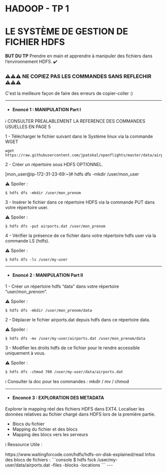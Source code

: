 # HADOOP - TP 1
# LE SYSTÈME DE GESTION DE FICHIER HDFS


**BUT DU TP**
Prendre en main et apprendre à manipuler des fichiers dans l’environnement HDFS. :heavy_check_mark: 

### ⚠⚠⚠ NE COPIEZ PAS LES COMMANDES SANS REFLECHIR ⚠⚠⚠
C'est la meilleure façon de faire des erreurs de copier-coller :)
<br/>

---
- #### Enoncé 1 : MANIPULATION Part I

:information_source: CONSULTER PREALABLEMENT LA REFERENCE DES COMMANDES USUELLES EN PAGE 5

1 - Télécharger le fichier suivant dans le Système linux via la commande WGET 
```console
wget https://raw.githubusercontent.com/jpatokal/openflights/master/data/airports.dat
```

2 - Créer un répertoire sous HDFS OPTIONNEL.

[mon_user@ip-172-31-23-69:~]# hdfs dfs -mkdir /user/mon_user

:warning: Spoiler : 
```console
$ hdfs dfs -mkdir /user/mon_prenom
```

3 - Insérer le fichier dans ce répertoire HDFS via la commande PUT dans votre répertoire user.

:warning: Spoiler : 
```console
$ hdfs dfs -put airports.dat /user/mon_prenom
```

4 - Vérifier la présence de ce fichier dans votre répertoire hdfs user via la commande LS (hdfs).

:warning: Spoiler : 
```console
$ hdfs dfs -ls /user/my-user
```

---
- #### Enoncé 2 : MANIPULATION Part II

1 - Créer un répertoire hdfs “data” dans votre répertoire “user/mon_prenom”.

:warning: Spoiler : 
```console
$ hdfs dfs -mkdir /user/mon_prenom/data
```

2 - Déplacer le fichier airports.dat depuis hdfs dans ce répertoire data.

:warning: Spoiler : 
```console
$ hdfs dfs -mv /user/my-user/airports.dat /user/mon_prenom/data
```

3 - Modifier les droits hdfs de ce fichier pour le rendre accessible uniquement à vous.

:warning: Spoiler :
```console
$ hdfs dfs -chmod 700 /user/my-user/data/airports.dat
```

:information_source: Consulter la doc pour les commandes :  mkdir / mv / chmod


---
- #### Enconcé 3 : EXPLORATION DES METADATA

Explorer le mapping réel des fichiers HDFS dans EXT4.
Localiser les données relatives au fichier chargé dans HDFS lors de la première partie.

* Blocs du fichier
* Mapping du fichier et des blocs
* Mapping des blocs vers les serveurs

:information_source: Ressource Utile :   
<!--https://hortonworks.com/blog/hdfs-metadata-directories-explained/--!>
https://www.waitingforcode.com/hdfs/hdfs-on-disk-explained/read

Infos des blocs de fichiers :
  
```console  
$ hdfs fsck /user/my-user/data/airports.dat -files -blocks -locations  
```  
---
